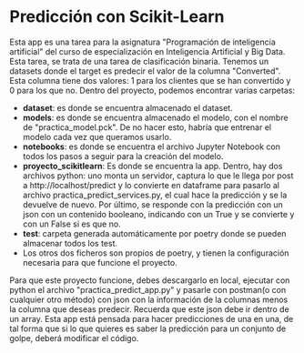 # Predicción con Scikit-Learn

Esta app es una tarea para la asignatura "Programación de inteligencia artificial" del curso de especialización en Inteligencia Artificial y Big Data. Esta tarea, se trata de una tarea de clasificación binaria. Tenemos un datasets donde el target es predecir el valor de la columna "Converted". Esta columna tiene dos valores: 1 para los clientes que se han convertido y 0 para los que no.
Dentro del proyecto, podemos encontrar varias carpetas:
* __dataset__: es donde se encuentra almacenado el dataset.
* __models__: es donde se encuentra almacenado el modelo, con el nombre de "practica_model.pck". De no hacer esto, habría que entrenar el modelo cada vez que queramos usarlo.
* __notebooks__: es donde se encuentra el archivo Jupyter Notebook con todos los pasos a seguir para la creación del modelo.
* __proyecto_scikitlearn__: Es donde se encuentra la app. Dentro, hay dos archivos python: uno monta un servidor, captura lo que le llega por post a http://localhost/predict y lo convierte en dataframe para pasarlo al archivo practica_predict_services.py, el cual hace la predicción y se la devuelve de nuevo. Por último, se responde con la predicción con un json con un contenido booleano, indicando con un True y se convierte y con un False si es que no.
* __test__: carpeta generada automáticamente por poetry donde se pueden almacenar todos los test.
* Los otros dos ficheros son propios de poetry, y tienen la configuración necesaria para que funcione el proyecto.

Para que este proyecto funcione, debes descargarlo en local, ejecutar con python el archivo "practica_predict_app.py" y pasarle con postman(o con cualquier otro método) con json con la información de la columnas menos la columna que deseas predecir. Recuerda que este json debe ir dentro de un array. Esta app está pensada para hacer predicciones de una en una, de tal forma que si lo que quieres es saber la predicción para un conjunto de golpe, deberá modificar el código.

